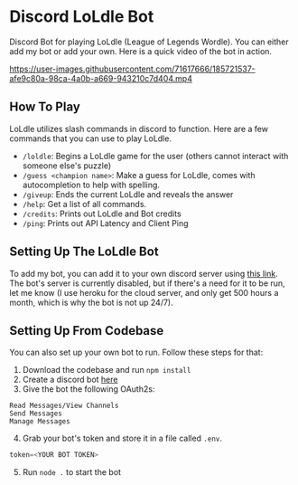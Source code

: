 # Discord LoLdle Bot
Discord Bot for playing LoLdle (League of Legends Wordle). You can either add my bot or add your own. Here is a quick video of the bot in action.

https://user-images.githubusercontent.com/71617666/185721537-afe9c80a-98ca-4a0b-a669-943210c7d404.mp4

## How To Play

LoLdle utilizes slash commands in discord to function. Here are a few commands that you can use to play LoLdle.

* `/loldle`: Begins a LoLdle game for the user (others cannot interact with someone else's puzzle)
* `/guess <champion name>`: Make a guess for LoLdle, comes with autocompletion to help with spelling.
* `/giveup`: Ends the current LoLdle and reveals the answer
* `/help`: Get a list of all commands.
* `/credits`: Prints out LoLdle and Bot credits
* `/ping`: Prints out API Latency and Client Ping

## Setting Up The LoLdle Bot

To add my bot, you can add it to your own discord server using [this link](https://discord.com/api/oauth2/authorize?client_id=1009975930476835007&permissions=11264&scope=bot%20applications.commands). The bot's server is currently disabled, but if there's a need for it to be run, let me know (I use heroku for the cloud server, and only get 500 hours a month, which is why the bot is not up 24/7).

## Setting Up From Codebase

You can also set up your own bot to run. Follow these steps for that:

1. Download the codebase and run ```npm install```
2. Create a discord bot [here](https://discord.com/developers/applications)
3. Give the bot the following OAuth2s:
```
Read Messages/View Channels
Send Messages
Manage Messages
```
4. Grab your bot's token and store it in a file called ```.env```.
  ```javascript
  token=<YOUR BOT TOKEN>
  ```
5. Run ```node .``` to start the bot
